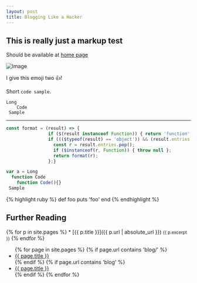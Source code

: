 ```yaml
---
layout: post
title: Blogging Like a Hacker
---
```


## This is really just a markup test

Should be available at [home page](https://hexalang.github.io/blog/Test.html)

![Image](https://camo.githubusercontent.com/d2859c86098704b6fd302cb72b805992ada729b1/68747470733a2f2f686578616c616e672e6769746875622e696f2f66617669636f6e2f66617669636f6e2d39367839362e706e67)

I give this emoji two :+1:!

Short `code sample`.

```
Long
	Code
 Sample
```


---


```js
const format = (result) => {
                if ($(result instanceof Function)) { return 'function' };
                if ((($typeof(result) == 'object')) && (result.entries != null)) {
                  const r = result.entries.pop();
                  if ($instanceof(r, Function)) { throw null };
                  return format(r);
                };}

var a = Long
  function Code
	function Code(){}
 Sample
```

{% highlight ruby %}
def foo
  puts 'foo'
end
{% endhighlight %}

## Further Reading

{% for p in site.pages %}
     * [{{ p.title }}]({{ p.url | absolute_url }})
        <small>{{ p.excerpt }}</small>
{% endfor %}

<ul>
  {% for page in site.pages %}
	{% if page.url contains 'blog/' %}
  <li>
    <a href="{{ page.url | absolute_url }}">{{ page.title }}</a>
  </li>
	{% endif %}
	{% if page.url contains 'blog' %}
  <li>
    <a href="{{ page.url | absolute_url }}">{{ page.title }}</a>
  </li>
	{% endif %}
  {% endfor %}
</ul>
